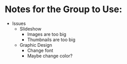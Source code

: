 # Notes for the Group to Use:

* Issues
  * Slideshow
    * Images are too big
    * Thumbnails are too big
  * Graphic Design
    * Change font
    * Maybe change color? 